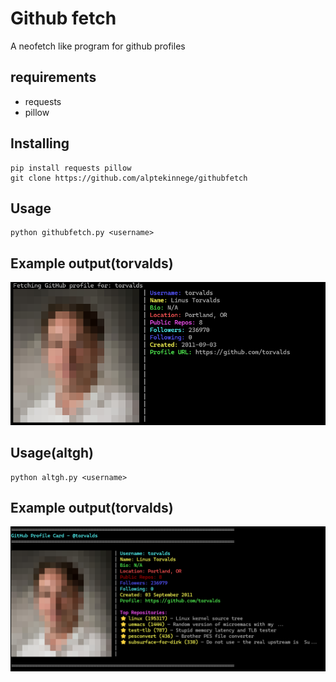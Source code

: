 # Github fetch

A neofetch like program for github profiles

## requirements
- requests
- pillow

## Installing
```
pip install requests pillow
git clone https://github.com/alptekinnege/githubfetch
```

## Usage
```
python githubfetch.py <username>
```
## Example output(torvalds)
![example image](screenshot.png)

## Usage(altgh)
```
python altgh.py <username>
```
## Example output(torvalds)
![example image](screenshot01.png)